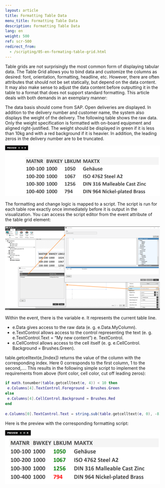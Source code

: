 ```yaml
---
layout: article
title: Formatting Table Data
menu_title: Formatting Table Data
description: Formatting Table Data
lang: en
weight: 500
ref: scr-500
redirect_from:
  - /scripting/05-en-formating-table-grid.html
---
```


Table grids are not surprisingly the most common form of displaying tabular data. The Table Grid allows you to bind data and customize the columns as desired: font, orientation, formatting, headline, etc. However, there are often attributes that should not be set statically, but depend on the data content. It may also make sense to adjust the data content before outputting it in the table to a format that does not support standard formatting. This article deals with both demands in an exemplary manner:

The data basis should come from SAP. Open deliveries are displayed. In addition to the delivery number and customer name, the system also displays the weight of the delivery. The following table shows the raw data. Only the weight specification is formatted with on-board equipment and aligned right-justified. The weight should be displayed in green if it is less than 10kg and with a red background if it is heavier. In addition, the leading zeros in the delivery number are to be truncated.



![image_1](/assets/images/scripting/format-table/Scripting_TableGrid_Formatieren_01.png)



The formatting and change logic is mapped to a script. The script is run for each table row exactly once immediately before it is output in the visualization. You can access the script editor from the event attribute of the table grid element:



![image_1](/assets/images/scripting/format-table/Scripting_TableGrid_Formatieren_02.png)



Within the event, there is the variable e. It represents the current table line.

* e.Data gives access to the raw data (e. g. e.Data.MyColumn).
* e.TextControl allows access to the control representing the text (e. g. e.TextControl.Text = “My new content”) e. TextControl.
* e.CellControl allows access to the cell itself (e. g. e.CellControl. Background = Brushes.Green).

table.getcelltext(e,[Index]) returns the value of the column with the corresponding index. Here 0 corresponds to the first column, 1 to the second,….
This results in the following simple script to implement the requirements from above (font color, cell color, cut off leading zeros):


```lua
if math.tonumber(table.getcelltext(e, 4)) < 10 then
 e.Columns[4].TextControl.Foreground = Brushes.Green
else
 e.Columns[4].CellControl.Background = Brushes.Red
end

e.Columns[0].TextControl.Text = string.sub(table.getcelltext(e, 0), -8)
```


Here is the preview with the corresponding formatting script:



![image_1](/assets/images/scripting/format-table/Scripting_TableGrid_Formatieren_03.png)
